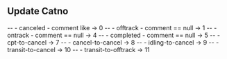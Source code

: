 
## Update Catno 
 -- - canceled - comment like -> 0
 -- - offtrack - comment == null -> 1
 -- - ontrack - comment == null -> 4
 -- - completed - comment == null -> 5
 -- - cpt-to-cancel -> 7
 -- - cancel-to-cancel -> 8
 -- - idling-to-cancel -> 9
 -- - transit-to-cancel -> 10
 -- - transit-to-offtrack -> 11
